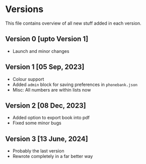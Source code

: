 # Versions
This file contains overview of all new stuff added in each version.

## Version 0 [upto Version 1]
- Launch and minor changes

## Version 1 [05 Sep, 2023]
- Colour support
- Added `admin` block for saving preferences in `phonebank.json`
- Misc: All numbers are within lists now

## Version 2 [08 Dec, 2023]
- Added option to export book into pdf
- Fixed some minor bugs

## Version 3 [13 June, 2024]
- Probably the last version
- Rewrote completely in a far better way